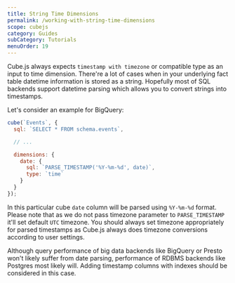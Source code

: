 ```yaml
---
title: String Time Dimensions
permalink: /working-with-string-time-dimensions
scope: cubejs
category: Guides
subCategory: Tutorials
menuOrder: 19
---
```

Cube.js always expects `timestamp with timezone` or compatible type as an input to time dimension.
There're a lot of cases when in your underlying fact table datetime information is stored as a string.
Hopefully most of SQL backends support datetime parsing which allows you to convert strings into timestamps.

Let's consider an example for BigQuery:

```javascript
cube(`Events`, {
  sql: `SELECT * FROM schema.events`,

  // ...

  dimensions: {
    date: {
      sql: `PARSE_TIMESTAMP('%Y-%m-%d', date)`,
      type: `time`
    }
  }
});
```

In this particular cube `date` column will be parsed using `%Y-%m-%d` format.
Please note that as we do not pass timezone parameter to `PARSE_TIMESTAMP` it'll set default `UTC` timezone.
You should always set timezone appropriately for parsed timestamps as Cube.js always does timezone conversions according to user settings.

Although query performance of big data backends like BigQuery or Presto won't likely suffer from date parsing, performance of RDBMS backends like Postgres most likely will.
Adding timestamp columns with indexes should be considered in this case.
